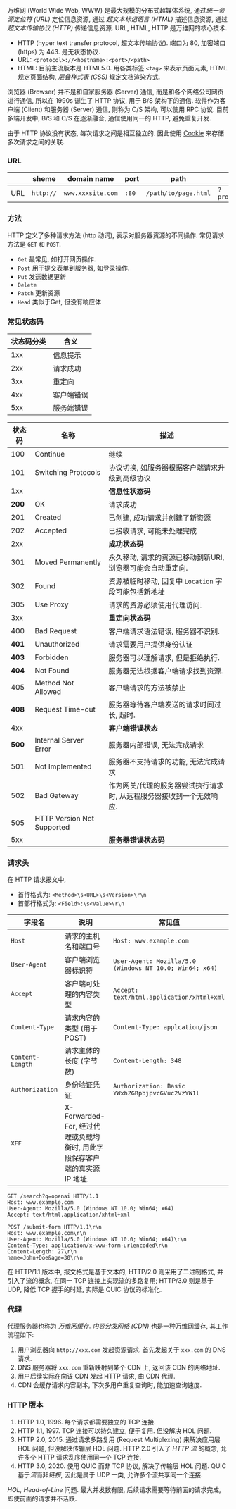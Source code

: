 万维网 (World Wide Web, WWW) 是最大规模的分布式超媒体系统, 通过*统一资源定位符 (URL)* 定位信息资源, 通过 *超文本标记语言 (HTML)* 描述信息资源, 通过*超文本传输协议 (HTTP)* 传递信息资源. URL, HTML, HTTP 是万维网的核心技术.

- HTTP (hyper text transfer protocol, 超文本传输协议). 端口为 80, 加密端口 (https) 为 443. 是无状态协议.
- URL: `<protocol>://<hostname>:<port>/<path>`
- HTML: 目前主流版本是 HTML5.0. 用各类标签 `<tag>` 来表示页面元素, HTML 规定页面结构, *层叠样式表 (CSS)* 规定文档渲染方式.

浏览器 (Browser) 并不是和自家服务器 (Server) 通信, 而是和各个网络公司网页进行通信, 所以在 1990s 诞生了 HTTP 协议, 用于 B/S 架构下的通信. 软件作为客户端 (Client) 和服务器 (Server) 通信, 则称为 C/S 架构, 可以使用 RPC 协议. 目前多端开发中, B/S 和 C/S 在逐渐融合, 通信使用同一的 HTTP, 避免重复开发.

由于 HTTP 协议没有状态, 每次请求之间是相互独立的. 因此使用 [Cookie](用户认证/SSO.md) 来存储多次请求之间的关联.

### URL

|     | sheme     | domain name       | port  | path                 | query             | anchor        |
| --- | --------- | ----------------- | ----- | -------------------- | ----------------- | ------------- |
| URL | `http://` | `www.xxxsite.com` | `:80` | `/path/to/page.html` | `?product=camera` | `#somewhrere` |

### 方法

HTTP 定义了多种请求方法 (http 动词), 表示对服务器资源的不同操作. 常见请求方法是 `GET` 和 `POST`.

- `Get` 最常见, 如打开网页操作.
- `Post` 用于提交表单到服务器, 如登录操作.
- `Put` 发送数据更新
- `Delete`
- `Patch` 更新资源
- `Head` 类似于Get, 但没有响应体

### 常见状态码

| 状态码分类 | 含义       |
| ---------- | ---------- |
| 1xx        | 信息提示   |
| 2xx        | 请求成功   |
| 3xx        | 重定向     |
| 4xx        | 客户端错误 |
| 5xx           | 服务端错误           |

| 状态码 | 名称                       | 描述                                                                 |
| ------ | -------------------------- | -------------------------------------------------------------------- |
| 100    | Continue                   | 继续                                                                 |
| 101    | Switching Protocols        | 协议切换, 如服务器根据客户端请求升级到高级协议                       |
| 1xx    |                            | **信息性状态码**                                                     |
| **200**    | OK                         | 请求成功                                                             |
| 201    | Created                    | 已创建, 成功请求并创建了新资源                                       |
| 202    | Accepted                   | 已接收请求, 可能未处理完成                                           |
| 2xx    |                            | **成功状态码**                                                       |
| 301    | Moved Permanently          | 永久移动, 请求的资源已移动到新URI, 浏览器可能会自动重定向.           |
| 302    | Found                      | 资源被临时移动, 回复中 `Location` 字段可能包括新地址                                                       |
| 305    | Use Proxy                  | 请求的资源必须使用代理访问.                                          |
| 3xx    |                            | **重定向状态码**                                                     |
| 400    | Bad Request                | 客户端请求语法错误, 服务器不识别.                                    |
| **401**    | Unauthorized               | 请求需要用户提供身份认证                                             |
| **403**    | Forbidden                  | 服务器可以理解请求, 但是拒绝执行.                                    |
| **404**    | Not Found                  | 服务器无法根据客户端请求找到资源.                                    |
| 405    | Method Not Allowed         | 客户端请求的方法被禁止                                               |
| **408**    | Request Time-out           | 服务器等待客户端发送的请求时间过长, 超时.                            |
| 4xx    |                            | **客户端错误状态**                                                   |
| **500**    | Internal Server Error      | 服务器内部错误, 无法完成请求                                         |
| 501    | Not Implemented            | 服务器不支持请求的功能, 无法完成请求                                 |
| 502    | Bad Gateway                | 作为网关/代理的服务器尝试执行请求时, 从远程服务器接收到一个无效响应. |
| 505    | HTTP Version Not Supported |                                                                      |
| 5xx    |                            | **服务器错误状态码**                                                                     |


### 请求头

在 HTTP 请求报文中,
- 首行格式为: `<Method>\s<URL>\s<Version>\r\n`
- 首部行格式为: `<Field>:\s<Value>\r\n`

| 字段名           | 说明                       | 常见值                                                  |
| ---------------- | -------------------------- | ------------------------------------------------------- |
| `Host`           | 请求的主机名和端口号       | `Host: www.example.com`                                 |
| `User-Agent`     | 客户端浏览器标识符         | `User-Agent: Mozilla/5.0 (Windows NT 10.0; Win64; x64)` |
| `Accept`         | 客户端可处理的内容类型     | `Accept: text/html,application/xhtml+xml`               |
| `Content-Type`   | 请求内容的类型 (用于 POST) | `Content-Type: applcation/json`                         |
| `Content-Length` | 请求主体的长度 (字节数)    | `Content-Length: 348`                                   |
| `Authorization`  | 身份验证凭证               | `Authorization: Basic YWxhZGRpbjpvcGVuc2VzYW1l`         |
| `XFF`            | X-Forwarded-For, 经过代理或负载均衡时, 用此字段保存客户端的真实源 IP 地址.                           |                                                         |


```http
GET /search?q=openai HTTP/1.1
Host: www.example.com
User-Agent: Mozilla/5.0 (Windows NT 10.0; Win64; x64)
Accept: text/html,application/xhtml+xml
```

```http
POST /submit-form HTTP/1.1\r\n
Host: www.example.com\r\n
User-Agent: Mozilla/5.0 (Windows NT 10.0; Win64; x64)\r\n
Content-Type: application/x-www-form-urlencoded\r\n
Content-Length: 27\r\n
name=John+Doe&age=30\r\n
```

在 HTTP/1.1 版本中, 报文格式是基于文本的, HTTP/2.0 则采用了二进制格式, 并引入了流的概念, 在同一 TCP 连接上实现流的多路复用; HTTP/3.0 则是基于 UDP, 降低 TCP 握手的时延, 实际是 QUIC 协议的标准化.

### 代理

代理服务器也称为 *万维网缓存*. *内容分发网络 (CDN)* 也是一种万维网缓存, 其工作流程如下:
1. 用户浏览器向 `http://xxx.com` 发起资源请求. 首先发起关于 `xxx.com` 的 DNS 请求.
2. DNS 服务器将 `xxx.com` 重新映射到某个 CDN 上, 返回该 CDN 的网络地址.
3. 用户后续实际在向该 CDN 发起 HTTP 请求, 由 CDN 代理.
4. CDN 会缓存请求内容副本, 下次多用户重复查询时, 能加速查询速度.

### HTTP 版本

1. HTTP 1.0, 1996. 每个请求都需要独立的 TCP 连接.
2. HTTP 1.1, 1997. TCP 连接可以持久建立, 便于复用. 但没解决 HOL 问题.
3. HTTP 2.0, 2015. 通过请求多路复用 (Request Multiplexing) 来解决应用层 HOL 问题, 但没解决传输层 HOL 问题. HTTP 2.0 引入了 *HTTP 流* 的概念, 
	允许多个 HTTP 请求乱序使用同一个 TCP 连接.
4. HTTP 3.0, 2020. 使用 QUIC 而非 TCP 协议, 解决了传输层 HOL 问题. QUIC 基于*流*而非*链接*, 因此是属于 UDP 一类, 允许多个流共享同一个连接.

*HOL, Head-of-Line* 问题. 最大并发数有限, 后续请求需要等待前面的请求完成, 即使前面的请求并不活跃.

